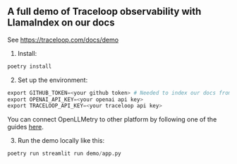 ## A full demo of Traceloop observability with LlamaIndex on our docs

See https://traceloop.com/docs/demo

1. Install:

```python
poetry install
```

2. Set up the environment:

```python
export GITHUB_TOKEN=<your github token> # Needed to index our docs from github.com/traceloop/docs
export OPENAI_API_KEY=<your openai api key>
export TRACELOOP_API_KEY=<your traceloop api key>
```

You can connect OpenLLMetry to other platform by following one of the guides [here](https://www.traceloop.com/docs/openllmetry/integrations/introduction).

3. Run the demo locally like this:

```python
poetry run streamlit run demo/app.py
```
